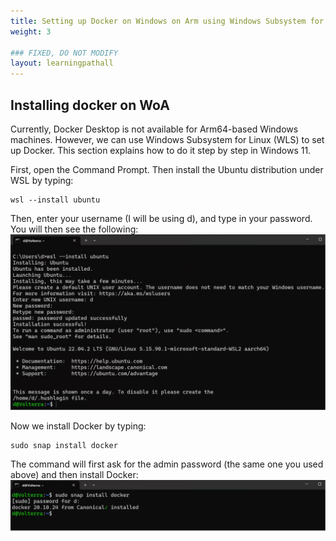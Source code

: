 ```yaml
---
title: Setting up Docker on Windows on Arm using Windows Subsystem for Linux
weight: 3

### FIXED, DO NOT MODIFY
layout: learningpathall
---
```


## Installing docker on WoA
Currently, Docker Desktop is not available for Arm64-based Windows machines. However, we can use Windows Subsystem for Linux (WLS) to set up Docker. This section explains how to do it step by step in Windows 11.

First, open the Command Prompt. Then install the Ubuntu distribution under WSL by typing:
```console
wsl --install ubuntu
```

Then, enter your username (I will be using d), and type in your password. You will then see the following:
![command prompt#left](figures/01.png)

Now we install Docker by typing:
```
sudo snap install docker
```
The command will first ask for the admin password (the same one you used above) and then install Docker:
![command prompt#left](figures/02.png)